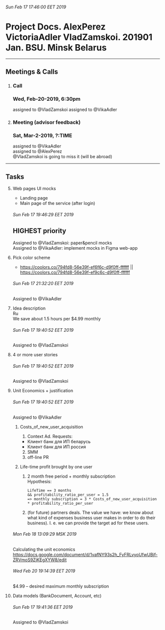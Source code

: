 ###### Sun Feb 17 17:46:00 EET 2019

# Project Docs. AlexPerez VictoriaAdler VladZamskoi. 201901 Jan. BSU. Minsk Belarus

----

## Meetings & Calls  

1. ### Call
    ### Wed, Feb-20-2019, 6:30pm  
    assigned to @VladZamskoi
    assigned to @VikaAdler

2. ### Meeting (advisor feedback)
    ### Sat, Mar-2-2019, ?:TIME  
    assigned to @VikaAdler  
    assigned to @AlexPerez  
    @VladZamskoi is going to miss it (will be abroad)  

---

## Tasks  

5. Web pages UI mocks
    * Landing page  
    * Main page of the service (after login)  

    ###### Sun Feb 17 19:46:29 EET 2019
    ## HIGHEST priority 
    Assigned to @VladZamskoi: paper&pencil mocks  
    Assigned to @VikaAdler: implement mocks in Figma web-app  


1. Pick color scheme  
    * https://coolors.co/794fd8-56e39f-ef6f6c-d9f0ff-ffffff 
        || https://coolors.co/794fd8-56e39f-ef9c6c-d9f0ff-ffffff  

    ###### Sun Feb 17 21:32:20 EET 2019
    Assigned to @VikaAdler  


2. Idea description  
    Ru  
    We save about 1.5 hours per $4.99 monthly  
  
    ###### Sun Feb 17 19:40:52 EET 2019
    Assigned to @VladZamskoi


3. 4 or more user stories  

    ###### Sun Feb 17 19:40:52 EET 2019
    Assigned to @VladZamskoi


4. Unit Economics + justification

    ###### Sun Feb 17 19:40:52 EET 2019  
    Assigned to @VikaAdler
  
    1. Costs_of_new_user_acquisition  
        1. Context Ad. Requests:  
        * Клиент банк для ИП беларусь  
        * Клиент банк для ИП россия  
        2. SMM  
        3. off-line PR  
  
    2. Life-time profit brought by one user  
        1. 2 month free period + monthly subscription  
            Hypothesis:  
            ```
            LifeTime == 3 months  
            && profitability_ratio_per_user = 1.5  
            => monthly subscription = 3 * Costs_of_new_user_acquisition * profitability_ratio_per_user  
            ```
    
        2. (for future) partners deals. The value we have: we know about what kind of expenses business user makes in order to do their business). I. e. we can provide the target ad for these users. 

    ###### Mon Feb 18 13:09:29 MSK 2019  
    Calculating the unit economics
    https://docs.google.com/document/d/1vafNY93s2h_FyFRLvyoUfwUBjf-ZRVmoS9ZjKEgXYW8/edit

    ###### Wed Feb 20 19:14:39 EET 2019
    $4.99 – desired maximum monthly subscription  


6. Data models (BankDocument, Account, etc)  

    ###### Sun Feb 17 19:41:36 EET 2019
    Assigned to @VladZamskoi  


